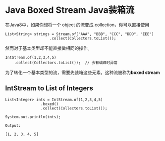 # Java Boxed Stream Java装箱流 #

在Java8中，如果你想将一个 object 的流变成 collection，你可以直接使用
```
List<String> strings = Stream.of("AAA", "BBB", "CCC", "DDD", "EEE")
                    .collect(Collectors.toList());
```
然而对于基本类型却不能直接做相同的操作。
```
IntStream.of(1,2,3,4,5)
    .collect(Collectors.toList());  // 会有编译时异常
```

为了转化一个基本类型的流，需要先装箱这些元素，这种流被称为**boxed stream**

## IntStream to List of Integers ##
```
List<Integer> ints = IntStream.of(1,2,3,4,5)
                .boxed()
                .collect(Collectors.toList());
         
System.out.println(ints);
 
Output:
 
[1, 2, 3, 4, 5]
```
